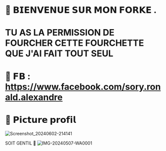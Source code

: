 # 📍 𝗕𝗜𝗘𝗡𝗩𝗘𝗡𝗨𝗘 𝗦𝗨𝗥 𝗠𝗢𝗡 𝗙𝗢𝗥𝗞𝗘 .

# TU AS LA PERMISSION DE FOURCHER CETTE FOURCHETTE QUE J'AI FAIT TOUT SEUL 

# 🎯 𝗙𝗕 : https://www.facebook.com/sory.ronald.alexandre

# 🎯 𝗣𝗶𝗰𝘁𝘂𝗿𝗲 𝗽𝗿𝗼𝗳𝗶𝗹

![Screenshot_20240602-214141](https://github.com/SoryRonald/Ronald-projet-1/assets/165383634/41c5bc6b-4e9e-46d3-8874-3bba59de348f)


SOIT GENTIL 🙂
![IMG-20240507-WA0001](https://github.com/SoryRonald/Ronald-projet-1/assets/165383634/b9066717-26eb-42ac-8426-7e177ffd3bd7)
